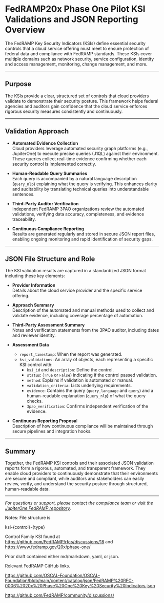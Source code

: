 # FedRAMP20x Phase One Pilot KSI Validations and JSON Reporting Overview

The FedRAMP Key Security Indicators (KSIs) define essential security controls that a cloud service offering must meet to ensure protection of federal data and compliance with FedRAMP standards. These KSIs cover multiple domains such as network security, service configuration, identity and access management, monitoring, change management, and more.

---

## Purpose

The KSIs provide a clear, structured set of controls that cloud providers validate to demonstrate their security posture. This framework helps federal agencies and auditors gain confidence that the cloud service enforces rigorous security measures consistently and continuously.

---

## Validation Approach

- **Automated Evidence Collection**  
  Cloud providers leverage automated security graph platforms (e.g., JupiterOne) to execute precise queries (J1QL) against their environment. These queries collect real-time evidence confirming whether each security control is implemented correctly.

- **Human-Readable Query Summaries**  
  Each query is accompanied by a natural language description (`query_nlp`) explaining what the query is verifying. This enhances clarity and auditability by translating technical queries into understandable sentences.

- **Third-Party Auditor Verification**  
  Independent FedRAMP 3PAO organizations review the automated validations, verifying data accuracy, completeness, and evidence traceability.

- **Continuous Compliance Reporting**  
  Results are generated regularly and stored in secure JSON report files, enabling ongoing monitoring and rapid identification of security gaps.

---

## JSON File Structure and Role

The KSI validation results are captured in a standardized JSON format including these key elements:

- **Provider Information**  
  Details about the cloud service provider and the specific service offering.

- **Approach Summary**  
  Description of the automated and manual methods used to collect and validate evidence, including coverage percentage of automation.

- **Third-Party Assessment Summary**  
  Notes and verification statements from the 3PAO auditor, including dates and reviewer identity.

- **Assessment Data**  
  - `report_timestamp`: When the report was generated.  
  - `ksi_validations`: An array of objects, each representing a specific KSI control with:  
    - `ksi_id` and `description`: Define the control.  
    - `status`: (`True` or `False`) indicating if the control passed validation.  
    - `method`: Explains if validation is automated or manual.  
    - `validation_criteria`: Lists underlying requirements.  
    - `evidence`: Contains the query (`query_language` and `query`) and a human-readable explanation (`query_nlp`) of what the query checks.  
    - `3pao_verification`: Confirms independent verification of the evidence.

- **Continuous Reporting Proposal**  
  Description of how continuous compliance will be maintained through secure pipelines and integration hooks.

---

## Summary

Together, the FedRAMP KSI controls and their associated JSON validation reports form a rigorous, automated, and transparent framework. They enable cloud providers to continuously demonstrate that their environments are secure and compliant, while auditors and stakeholders can easily review, verify, and understand the security posture through structured, human-readable data.

---

*For questions or support, please contact the compliance team or visit the [JupiterOne FedRAMP repository](https://github.com/JupiterOne/).*

Notes:
File structure is

ksi-{control}-{type}

Control Family KSI found at https://github.com/FedRAMP/rfcs/discussions/18 and https://www.fedramp.gov/20x/phase-one/

Prior draft contained either md/markdown, yaml, or json.

Relevant FedRAMP GitHub links.

https://github.com/OSCAL-Foundation/OSCAL-Foundation/blob/main/content/catalog/json/FedRAMP%20RFC-0006%2020x%20Phase%20One%20Key%20Security%20Indicators.json

https://github.com/FedRAMP/community/discussions/
